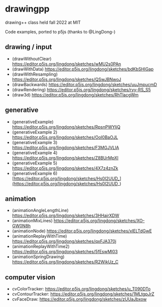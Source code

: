 # drawingpp
drawing++ class held fall 2022 at MIT

Code examples, ported to p5js (thanks to @LingDong-)

## drawing / input 

- (drawWithoutClear) https://editor.p5js.org/lingdong/sketches/wMU2s0PAn
- (drawWithData) https://editor.p5js.org/lingdong/sketches/bdKbSHIGap
- (drawWithResampling) https://editor.p5js.org/lingdong/sketches/QSwJBNwoJ
- (drawBackwards) https://editor.p5js.org/lingdong/sketches/uuJmpucmD
- (drawRendering) https://editor.p5js.org/lingdong/sketches/ryy-RS_S5
- (draw3d) https://editor.p5js.org/lingdong/sketches/RhTlacgWm

## generative

- (generativeExample) https://editor.p5js.org/lingdong/sketches/RpsnPWYljQ
- (generativeExample 2) https://editor.p5js.org/lingdong/sketches/OoI0BaOJL
- (generativeExample 3) https://editor.p5js.org/lingdong/sketches/F3MGJVLlA
- (generativeExample 4) https://editor.p5js.org/lingdong/sketches/Z8BUrMpXI
- (generativeExample 5) https://editor.p5js.org/lingdong/sketches/4X7z4znZk
- (generativeExample 6) [https://editor.p5js.org/lingdong/sketches/Hs0I2UUD_](https://editor.p5js.org/lingdong/sketches/Hs0I2UUD_)

## animation

- (animationAngleLengthLine) https://editor.p5js.org/lingdong/sketches/3HHajrXDW
- (animationMixLines) https://editor.p5js.org/lingdong/sketches/XO-GW0N8h
- (animationNode) https://editor.p5js.org/lingdong/sketches/xIELTdGwE
- (animationReplayWithTime) https://editor.p5js.org/lingdong/sketches/qxFJA370j
- (animationReplayWithTime2) https://editor.p5js.org/lingdong/sketches/5fEswMl03
- (animationSpringDrawing) https://editor.p5js.org/lingdong/sketches/R2WikUz_C

## computer vision 

- cvColorTracker: https://editor.p5js.org/lingdong/sketches/u_T090DTo
- cvContourTracker: https://editor.p5js.org/lingdong/sketches/1MLtgpJrZ
- cvFaceDraw: https://editor.p5js.org/lingdong/sketches/zUUaJbxow
